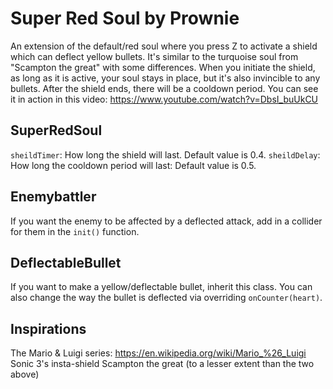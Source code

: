 # Super Red Soul by Prownie
 
An extension of the default/red soul where you press Z to activate a shield which can deflect yellow bullets.
It's similar to the turquoise soul from "Scampton the great" with some differences.
When you initiate the shield, as long as it is active, your soul stays in place, but it's also invincible to any bullets. After the shield ends, there will be a cooldown period.
You can see it in action in this video: https://www.youtube.com/watch?v=DbsI_buUkCU

## SuperRedSoul
`sheildTimer`: How long the shield will last. Default value is 0.4.
`sheildDelay`: How long the cooldown period will last: Default value is 0.5.

## Enemybattler
If you want the enemy to be affected by a deflected attack, add in a collider for them in the `init()` function.

## DeflectableBullet
If you want to make a yellow/deflectable bullet, inherit this class. You can also change the way the bullet is deflected via overriding `onCounter(heart)`.

## Inspirations
The Mario & Luigi series: https://en.wikipedia.org/wiki/Mario_%26_Luigi
Sonic 3's insta-shield
Scampton the great (to a lesser extent than the two above)
